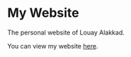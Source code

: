 # My Website

The personal website of Louay Alakkad.

You can view my website [here](https://louay.alakkad.me).
